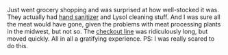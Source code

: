 Just went grocery shopping and was surprised at how well-stocked it was. They actually had <a href="http://scripting.com/images/2020/04/30/handSanitizer.png">hand sanitizer</a> and Lysol cleaning stuff. And I was sure all the meat would have gone, given the problems with meat processing plants in the midwest, but not so. The <a href="http://scripting.com/images/2020/04/30/checkoutLine.png">checkout line</a> was ridiculously long, but moved quickly. All in all a gratifying experience. PS: I was really scared to do this. 
